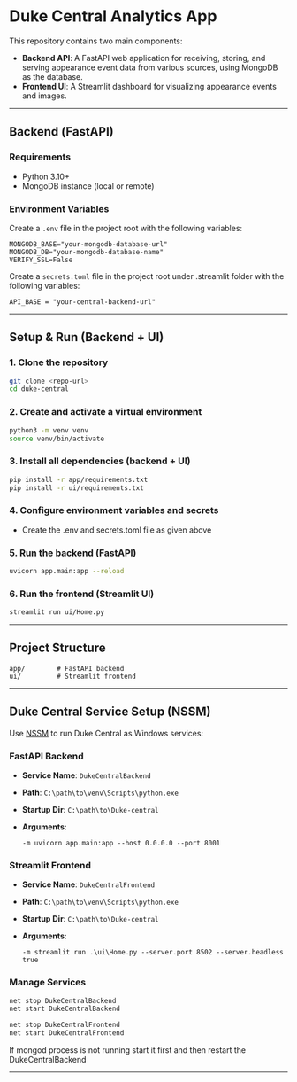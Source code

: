 # Duke Central Analytics App

This repository contains two main components:

- **Backend API**: A FastAPI web application for receiving, storing, and serving appearance event data from various sources, using MongoDB as the database.
- **Frontend UI**: A Streamlit dashboard for visualizing appearance events and images.

---

## Backend (̌FastAPI)

### Requirements
- Python 3.10+
- MongoDB instance (local or remote)

### Environment Variables
Create a `.env` file in the project root with the following variables:

```
MONGODB_BASE="your-mongodb-database-url"
MONGODB_DB="your-mongodb-database-name"
VERIFY_SSL=False
```

Create a `secrets.toml` file in the project root under .streamlit folder with the following variables:

```
API_BASE = "your-central-backend-url"
```

---

## Setup & Run (Backend + UI)

### 1. Clone the repository
```sh
git clone <repo-url>
cd duke-central
```

### 2. Create and activate a virtual environment
```sh
python3 -m venv venv
source venv/bin/activate
```

### 3. Install all dependencies (backend + UI)
```sh
pip install -r app/requirements.txt
pip install -r ui/requirements.txt
```

### 4. Configure environment variables and secrets
- Create the .env and secrets.toml file as given above

### 5. Run the backend (FastAPI)
```sh
uvicorn app.main:app --reload
```

### 6. Run the frontend (Streamlit UI)
```sh
streamlit run ui/Home.py
```

---

## Project Structure

```
app/        # FastAPI backend
ui/         # Streamlit frontend
```

---

## Duke Central Service Setup (NSSM)

Use [NSSM](https://nssm.cc) to run Duke Central as Windows services:

### FastAPI Backend

* **Service Name**: `DukeCentralBackend`
* **Path**: `C:\path\to\venv\Scripts\python.exe`
* **Startup Dir**: `C:\path\to\Duke-central`
* **Arguments**:

  ```
  -m uvicorn app.main:app --host 0.0.0.0 --port 8001
  ```

### Streamlit Frontend

* **Service Name**: `DukeCentralFrontend`
* **Path**: `C:\path\to\venv\Scripts\python.exe`
* **Startup Dir**: `C:\path\to\Duke-central`
* **Arguments**:

  ```
  -m streamlit run .\ui\Home.py --server.port 8502 --server.headless true
  ```

### Manage Services

```bash
net stop DukeCentralBackend
net start DukeCentralBackend

net stop DukeCentralFrontend
net start DukeCentralFrontend
```

If mongod process is not running start it first and then restart the DukeCentralBackend

---
